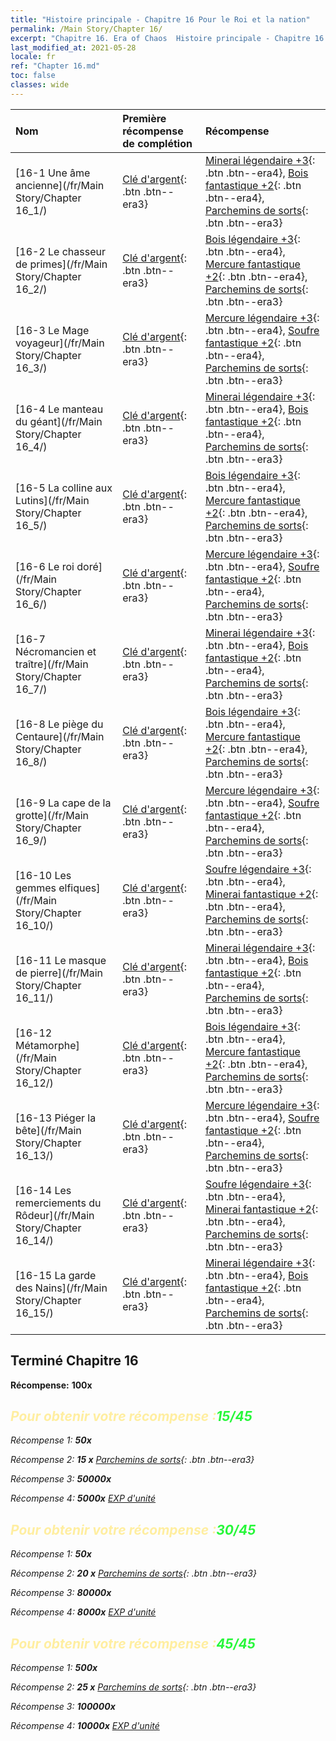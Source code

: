 ```yaml
---
title: "Histoire principale - Chapitre 16 Pour le Roi et la nation"
permalink: /Main Story/Chapter 16/
excerpt: "Chapitre 16. Era of Chaos  Histoire principale - Chapitre 16. Pour le Roi et la nation"
last_modified_at: 2021-05-28
locale: fr
ref: "Chapter 16.md"
toc: false
classes: wide
---
```


  | Nom |  Première récompense de complétion | Récompense |
  |:------------|:------------|:------------| 
  | [16-1 Une âme ancienne](/fr/Main Story/Chapter 16_1/) | [Clé d'argent](/ItemsFR/con_693/){: .btn .btn--era3} | [Minerai légendaire +3](/ItemsFR/mat_54/){: .btn .btn--era4}, [Bois fantastique +2](/ItemsFR/mat_48/){: .btn .btn--era4}, [Parchemins de sorts](/ItemsFR/con_694/){: .btn .btn--era3} |
  | [16-2 Le chasseur de primes](/fr/Main Story/Chapter 16_2/) | [Clé d'argent](/ItemsFR/con_693/){: .btn .btn--era3} | [Bois légendaire +3](/ItemsFR/mat_55/){: .btn .btn--era4}, [Mercure fantastique +2](/ItemsFR/mat_49/){: .btn .btn--era4}, [Parchemins de sorts](/ItemsFR/con_694/){: .btn .btn--era3} |
  | [16-3 Le Mage voyageur](/fr/Main Story/Chapter 16_3/) | [Clé d'argent](/ItemsFR/con_693/){: .btn .btn--era3} | [Mercure légendaire +3](/ItemsFR/mat_56/){: .btn .btn--era4}, [Soufre fantastique +2](/ItemsFR/mat_50/){: .btn .btn--era4}, [Parchemins de sorts](/ItemsFR/con_694/){: .btn .btn--era3} |
  | [16-4 Le manteau du géant](/fr/Main Story/Chapter 16_4/) | [Clé d'argent](/ItemsFR/con_693/){: .btn .btn--era3} | [Minerai légendaire +3](/ItemsFR/mat_54/){: .btn .btn--era4}, [Bois fantastique +2](/ItemsFR/mat_48/){: .btn .btn--era4}, [Parchemins de sorts](/ItemsFR/con_694/){: .btn .btn--era3} |
  | [16-5 La colline aux Lutins](/fr/Main Story/Chapter 16_5/) | [Clé d'argent](/ItemsFR/con_693/){: .btn .btn--era3} | [Bois légendaire +3](/ItemsFR/mat_55/){: .btn .btn--era4}, [Mercure fantastique +2](/ItemsFR/mat_49/){: .btn .btn--era4}, [Parchemins de sorts](/ItemsFR/con_694/){: .btn .btn--era3} |
  | [16-6 Le roi doré](/fr/Main Story/Chapter 16_6/) | [Clé d'argent](/ItemsFR/con_693/){: .btn .btn--era3} | [Mercure légendaire +3](/ItemsFR/mat_56/){: .btn .btn--era4}, [Soufre fantastique +2](/ItemsFR/mat_50/){: .btn .btn--era4}, [Parchemins de sorts](/ItemsFR/con_694/){: .btn .btn--era3} |
  | [16-7 Nécromancien et traître](/fr/Main Story/Chapter 16_7/) | [Clé d'argent](/ItemsFR/con_693/){: .btn .btn--era3} | [Minerai légendaire +3](/ItemsFR/mat_54/){: .btn .btn--era4}, [Bois fantastique +2](/ItemsFR/mat_48/){: .btn .btn--era4}, [Parchemins de sorts](/ItemsFR/con_694/){: .btn .btn--era3} |
  | [16-8 Le piège du Centaure](/fr/Main Story/Chapter 16_8/) | [Clé d'argent](/ItemsFR/con_693/){: .btn .btn--era3} | [Bois légendaire +3](/ItemsFR/mat_55/){: .btn .btn--era4}, [Mercure fantastique +2](/ItemsFR/mat_49/){: .btn .btn--era4}, [Parchemins de sorts](/ItemsFR/con_694/){: .btn .btn--era3} |
  | [16-9 La cape de la grotte](/fr/Main Story/Chapter 16_9/) | [Clé d'argent](/ItemsFR/con_693/){: .btn .btn--era3} | [Mercure légendaire +3](/ItemsFR/mat_56/){: .btn .btn--era4}, [Soufre fantastique +2](/ItemsFR/mat_50/){: .btn .btn--era4}, [Parchemins de sorts](/ItemsFR/con_694/){: .btn .btn--era3} |
  | [16-10 Les gemmes elfiques](/fr/Main Story/Chapter 16_10/) | [Clé d'argent](/ItemsFR/con_693/){: .btn .btn--era3} | [Soufre légendaire +3](/ItemsFR/mat_57/){: .btn .btn--era4}, [Minerai fantastique +2](/ItemsFR/mat_47/){: .btn .btn--era4}, [Parchemins de sorts](/ItemsFR/con_694/){: .btn .btn--era3} |
  | [16-11 Le masque de pierre](/fr/Main Story/Chapter 16_11/) | [Clé d'argent](/ItemsFR/con_693/){: .btn .btn--era3} | [Minerai légendaire +3](/ItemsFR/mat_54/){: .btn .btn--era4}, [Bois fantastique +2](/ItemsFR/mat_48/){: .btn .btn--era4}, [Parchemins de sorts](/ItemsFR/con_694/){: .btn .btn--era3} |
  | [16-12 Métamorphe](/fr/Main Story/Chapter 16_12/) | [Clé d'argent](/ItemsFR/con_693/){: .btn .btn--era3} | [Bois légendaire +3](/ItemsFR/mat_55/){: .btn .btn--era4}, [Mercure fantastique +2](/ItemsFR/mat_49/){: .btn .btn--era4}, [Parchemins de sorts](/ItemsFR/con_694/){: .btn .btn--era3} |
  | [16-13 Piéger la bête](/fr/Main Story/Chapter 16_13/) | [Clé d'argent](/ItemsFR/con_693/){: .btn .btn--era3} | [Mercure légendaire +3](/ItemsFR/mat_56/){: .btn .btn--era4}, [Soufre fantastique +2](/ItemsFR/mat_50/){: .btn .btn--era4}, [Parchemins de sorts](/ItemsFR/con_694/){: .btn .btn--era3} |
  | [16-14 Les remerciements du Rôdeur](/fr/Main Story/Chapter 16_14/) | [Clé d'argent](/ItemsFR/con_693/){: .btn .btn--era3} | [Soufre légendaire +3](/ItemsFR/mat_57/){: .btn .btn--era4}, [Minerai fantastique +2](/ItemsFR/mat_47/){: .btn .btn--era4}, [Parchemins de sorts](/ItemsFR/con_694/){: .btn .btn--era3} |
  | [16-15 La garde des Nains](/fr/Main Story/Chapter 16_15/) | [Clé d'argent](/ItemsFR/con_693/){: .btn .btn--era3} | [Minerai légendaire +3](/ItemsFR/mat_54/){: .btn .btn--era4}, [Bois fantastique +2](/ItemsFR/mat_48/){: .btn .btn--era4}, [Parchemins de sorts](/ItemsFR/con_694/){: .btn .btn--era3} |


## Terminé Chapitre 16

 **Récompense:**  **100x** <i class="fas fa-gem"/>



## <span style="color: #ffeea0">Pour obtenir votre récompense :</span><span style="color: #27f73a">15/45</span>

 Récompense 1:  **50x** <i class="fas fa-gem"/>

 Récompense 2: **15 x** [Parchemins de sorts](/ItemsFR/con_694/){: .btn .btn--era3}

 Récompense 3:  **50000x** <i class="fas fa-coins"/>

 Récompense 4:  **5000x** [EXP d'unité](/ItemsFR/con_902/)



## <span style="color: #ffeea0">Pour obtenir votre récompense :</span><span style="color: #27f73a">30/45</span>

 Récompense 1:  **50x** <i class="fas fa-gem"/>

 Récompense 2: **20 x** [Parchemins de sorts](/ItemsFR/con_694/){: .btn .btn--era3}

 Récompense 3:  **80000x** <i class="fas fa-coins"/>

 Récompense 4:  **8000x** [EXP d'unité](/ItemsFR/con_902/)



## <span style="color: #ffeea0">Pour obtenir votre récompense :</span><span style="color: #27f73a">45/45</span>

 Récompense 1:  **500x** <i class="fas fa-gem"/>

 Récompense 2: **25 x** [Parchemins de sorts](/ItemsFR/con_694/){: .btn .btn--era3}

 Récompense 3:  **100000x** <i class="fas fa-coins"/>

 Récompense 4:  **10000x** [EXP d'unité](/ItemsFR/con_902/)

